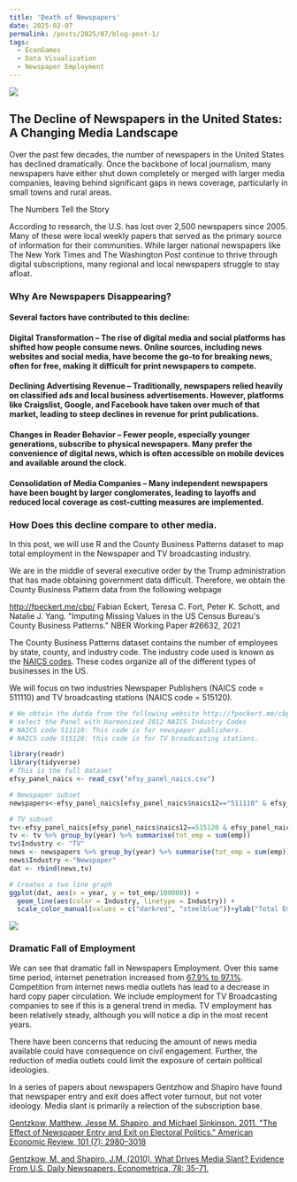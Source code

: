 ```yaml
---
title: 'Death of Newspapers'
date: 2025-02-07
permalink: /posts/2025/07/blog-post-1/
tags:
  - EconGames
  - Data Visualization
  - Newspaper Employment
---
```


![](https://cdn.prod.website-files.com/61ea4a526864d021a5ef3bfc/649ac00e4fe9ce8199a0abbc_2023-06-25-1-newspaper-industry-has-faced-enormous-pressure.png)

## The Decline of Newspapers in the United States: A Changing Media Landscape

Over the past few decades, the number of newspapers in the United States has declined dramatically. Once the backbone of local journalism, many newspapers have either shut down completely or merged with larger media companies, leaving behind significant gaps in news coverage, particularly in small towns and rural areas.

The Numbers Tell the Story

According to research, the U.S. has lost over 2,500 newspapers since 2005. Many of these were local weekly papers that served as the primary source of information for their communities. While larger national newspapers like The New York Times and The Washington Post continue to thrive through digital subscriptions, many regional and local newspapers struggle to stay afloat.

### Why Are Newspapers Disappearing?

#### Several factors have contributed to this decline:

#### Digital Transformation – The rise of digital media and social platforms has shifted how people consume news. Online sources, including news websites and social media, have become the go-to for breaking news, often for free, making it difficult for print newspapers to compete.

#### Declining Advertising Revenue – Traditionally, newspapers relied heavily on classified ads and local business advertisements. However, platforms like Craigslist, Google, and Facebook have taken over much of that market, leading to steep declines in revenue for print publications.

#### Changes in Reader Behavior – Fewer people, especially younger generations, subscribe to physical newspapers. Many prefer the convenience of digital news, which is often accessible on mobile devices and available around the clock.

#### Consolidation of Media Companies – Many independent newspapers have been bought by larger conglomerates, leading to layoffs and reduced local coverage as cost-cutting measures are implemented.

### How Does this decline compare to other media.
In this post, we will use R and the County Business Patterns dataset to map total employment in the Newspaper and TV broadcasting industry.

We are in the middle of several executive order by the Trump administration that has made obtaining government data difficult. Therefore, we obtain the County Business Pattern data from the following webpage

http://fpeckert.me/cbp/
Fabian Eckert, Teresa C. Fort, Peter K. Schott, and Natalie J. Yang. "Imputing Missing Values in the US Census Bureau's County Business Patterns." NBER Working Paper #26632, 2021

The County Business Patterns dataset contains the number of employees by state, county, and industry code. The industry code used is known as the [NAICS codes](https://www.census.gov/naics/). These codes organize all of the different types of businesses in the US.

We will focus on two industries Newspaper Publishers (NAICS code = 511110) and TV broadcasting stations (NAICS code = 515120). 

```r
# We obtain the datda from the following website http://fpeckert.me/cbp/
# select the Panel with Harmonized 2012 NAICS Industry Codes   
# NAICS code 511110: This code is for newspaper publishers. 
# NAICS code 515120: this code is for TV broadcasting stations.

library(readr)
library(tidyverse)
# This is the full dataset
efsy_panel_naics <- read_csv("efsy_panel_naics.csv")

# Newspaper subset
newspapers<-efsy_panel_naics[efsy_panel_naics$naics12=="511110" & efsy_panel_naics$year>2002, ]

# TV subset
tv<-efsy_panel_naics[efsy_panel_naics$naics12==515120 & efsy_panel_naics$year>2002, ]
tv <- tv %>% group_by(year) %>% summarise(tot_emp = sum(emp))
tv$Industry <- "TV"
news <- newspapers %>% group_by(year) %>% summarise(tot_emp = sum(emp))
news$Industry <-"Newspaper"
dat <- rbind(news,tv)

# Creates a two line graph
ggplot(dat, aes(x = year, y = tot_emp/100000)) + 
  geom_line(aes(color = Industry, linetype = Industry)) + 
  scale_color_manual(values = c("darkred", "steelblue"))+ylab("Total Employment (100,000)")+labs(title = "Death of Newspapers?")

```
![](https://prof-fernandez.github.io/files/death_news.jpg)

### Dramatic Fall of Employment

We can see that dramatic fall in Newspapers Employment. Over this same time period, internet penetration increased from [67.9% to 97.1%](https://www.statista.com/statistics/209117/us-internet-penetration/). Competition from internet news media outlets has lead to a decrease in hard copy paper circulation. We include employment for TV Broadcasting companies to see if this is a general trend in media. TV employment has been relatively steady, although you will notice a dip in the most recent years.

There have been concerns that reducing the amount of news media available could have consequence on civil engagement. Further, the reduction of media outlets could limit the exposure of certain political ideologies.

In a series of papers about newspapers Gentzhow and Shapiro have found that newspaper entry and exit does affect voter turnout, but not voter ideology. Media slant is primarily a relection of the subscription base. 

[Gentzkow, Matthew, Jesse M. Shapiro, and Michael Sinkinson. 2011. "The Effect of Newspaper Entry and Exit on Electoral Politics." American Economic Review, 101 (7): 2980–3018](https://www.aeaweb.org/articles?id=10.1257/aer.101.7.2980)

[Gentzkow, M. and Shapiro, J.M. (2010), What Drives Media Slant? Evidence From U.S. Daily Newspapers. Econometrica, 78: 35-71.](https://doi-org.echo.louisville.edu/10.3982/ECTA7195) 
